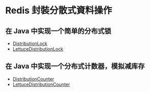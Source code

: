 # Redis 封裝分散式資料操作

## 在 Java 中实现一个简单的分布式锁
- [DistributionLock](./src/main/java/com/cloudshiba/lockcount/lock/DistributionLock.java)
- [LettuceDistributionLock](./src/main/java/com/cloudshiba/lockcount/lock/LettuceDistributionLock.java)

## 在 Java 中实现一个分布式计数器，模拟减库存
- [DistributionCounter](./src/main/java/com/cloudshiba/lockcount/lock/DistributionCounter.java)
- [LettuceDistributionCounter](./src/main/java/com/cloudshiba/lockcount/lock/LettuceDistributionCounter.java)
